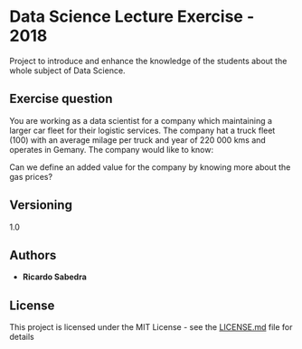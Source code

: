# Data Science Lecture Exercise - 2018

Project to introduce and enhance the knowledge of the students 
about the whole subject of Data Science.

## Exercise question

You are working as a data scientist for a company which maintaining a larger car fleet for their logistic services. The company hat a truck fleet (100) with an average milage per truck and year of 220 000 kms and operates in Gemany. The company would like to know:

Can we define an added value for the company by knowing more about the gas prices?



## Versioning

1.0

## Authors

* **Ricardo Sabedra** 

## License

This project is licensed under the MIT License - see the [LICENSE.md](LICENSE.md) file for details

